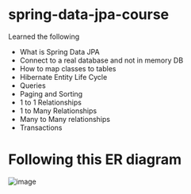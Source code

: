 # spring-data-jpa-course

Learned the following
- What is Spring Data JPA
- Connect to a real database and not in memory DB
- How to map classes to tables
- Hibernate Entity Life Cycle
- Queries
- Paging and Sorting
- 1 to 1 Relationships
- 1 to Many Relationships
- Many to Many relationships
- Transactions

# Following this ER diagram
![image](https://github.com/mubinsaeed/springboot_JPA/assets/127494370/b064caad-fd01-4808-bf8f-dba0386e64ed)
